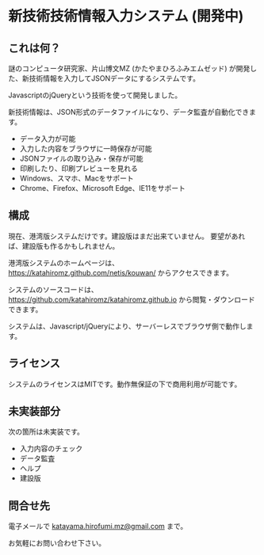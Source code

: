 # 新技術技術情報入力システム (開発中)

## これは何？

謎のコンピュータ研究家、片山博文MZ (かたやまひろふみエムゼッド) が開発した、新技術情報を入力してJSONデータにするシステムです。

JavascriptのjQueryという技術を使って開発しました。

新技術情報は、JSON形式のデータファイルになり、データ監査が自動化できます。

- データ入力が可能
- 入力した内容をブラウザに一時保存が可能
- JSONファイルの取り込み・保存が可能
- 印刷したり、印刷プレビューを見れる
- Windows、スマホ、Macをサポート
- Chrome、Firefox、Microsoft Edge、IE11をサポート

## 構成

現在、港湾版システムだけです。建設版はまだ出来ていません。
要望があれば、建設版も作るかもしれません。

港湾版システムのホームページは、https://katahiromz.github.com/netis/kouwan/ からアクセスできます。

システムのソースコードは、https://github.com/katahiromz/katahiromz.github.io から閲覧・ダウンロードできます。

システムは、Javascript/jQueryにより、サーバーレスでブラウザ側で動作します。

## ライセンス

システムのライセンスはMITです。動作無保証の下で商用利用が可能です。

## 未実装部分

次の箇所は未実装です。

- 入力内容のチェック
- データ監査
- ヘルプ
- 建設版

## 問合せ先

電子メールで katayama.hirofumi.mz@gmail.com まで。

お気軽にお問い合わせ下さい。
